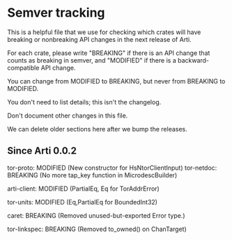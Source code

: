 # Semver tracking

This is a helpful file that we use for checking which crates will have
breaking or nonbreaking API changes in the next release of Arti.

For each crate, please write "BREAKING" if there is an API change that counts
as breaking in semver, and "MODIFIED" if there is a backward-compatible API
change.

You can change from MODIFIED to BREAKING, but never from BREAKING to
MODIFIED.

You don't need to list details; this isn't the changelog.

Don't document other changes in this file.

We can delete older sections here after we bump the releases.


## Since Arti 0.0.2

tor-proto: MODIFIED
  (New constructor for HsNtorClientInput)
tor-netdoc: BREAKING
  (No more tap_key function in MicrodescBuilder)

arti-client: MODIFIED
  (PartialEq, Eq for TorAddrError)

tor-units: MODIFIED
  (Eq,PartialEq for BoundedInt32)

caret: BREAKING
  (Removed unused-but-exported Error type.)

tor-linkspec: BREAKING
  (Removed to_owned() on ChanTarget)
